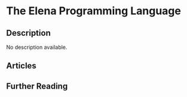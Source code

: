 # The Elena Programming Language

## Description

No description available.

## Articles

## Further Reading